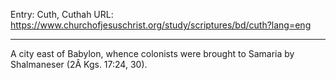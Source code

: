 Entry: Cuth, Cuthah
URL: https://www.churchofjesuschrist.org/study/scriptures/bd/cuth?lang=eng

---

A city east of Babylon, whence colonists were brought to Samaria by Shalmaneser (2Â Kgs. 17:24, 30).
